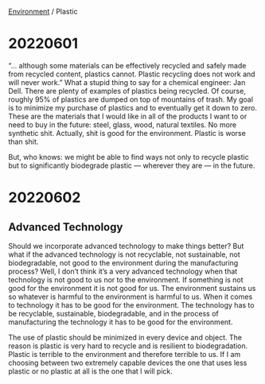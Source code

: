 <head>
    <link rel="stylesheet" type="text/css" media="all" href="/style.css">
</head>

[Environment](index.md) / Plastic

# 20220601

“… although some materials can be effectively recycled and safely made from recycled content, plastics cannot. Plastic recycling does not work and will never work.” What a stupid thing to say for a chemical engineer: Jan Dell. There are plenty of examples of plastics being recycled. Of course, roughly 95% of plastics are dumped on top of mountains of trash. My goal is to minimize my purchase of plastics and to eventually get it down to zero. These are the materials that I would like in all of the products I want to or need to buy in the future: steel, glass, wood, natural textiles. No more synthetic shit. Actually, shit is good for the environment. Plastic is worse than shit.

But, who knows: we might be able to find ways not only to recycle plastic but to significantly biodegrade plastic — wherever they are — in the future.

# 20220602

## Advanced Technology

Should we incorporate advanced technology to make things better? But what if the advanced technology is not recyclable, not sustainable, not biodegradable, not good to the environment during the manufacturing process? Well, I don’t think it’s a very advanced technology when that technology is not good to us nor to the environment. If something is not good for the environment it is not good for us. The environment sustains us so whatever is harmful to the environment is harmful to us. When it comes to technology it has to be good for the environment. The technology has to be recyclable, sustainable, biodegradable, and in the process of manufacturing the technology it has to be good for the environment.

The use of plastic should be minimized in every device and object. The reason is plastic is very hard to recycle and is resilient to biodegradation. Plastic is terrible to the environment and therefore terrible to us. If I am choosing between two extremely capable devices the one that uses less plastic or no plastic at all is the one that I will pick.